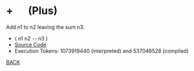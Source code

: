 # \+ &emsp; (Plus)
Add n1 to n2 leaving the sum n3.
* ( n1 n2 -- n3 )
* [Source Code](../words/core/Plus.cs)
* Execution Tokens: 1073919440 (interpreted) and 537048528 (compiled)


[BACK](builtins.md#Plus)
